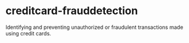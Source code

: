 # creditcard-frauddetection
Identifying and preventing unauthorized or fraudulent transactions made using credit cards. 
